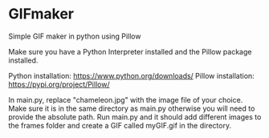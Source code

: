 # GIFmaker
Simple GIF maker in python using Pillow

Make sure you have a Python Interpreter installed and the Pillow package installed. 

Python installation: https://www.python.org/downloads/
Pillow installation: https://pypi.org/project/Pillow/

In main.py, replace "chameleon.jpg" with the image file of your choice. Make sure it is in the same directory as main.py otherwise you will need to provide the absolute path.
Run main.py and it should add different images to the frames folder and create a GIF called myGIF.gif in the directory.
